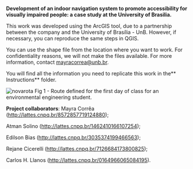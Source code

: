 **Development of an indoor navigation system to promote accessibility for visually impaired people: a case study at the University of Brasilia.**


This work was developed using the ArcGIS tool, due to a partnership between the company and the University of Brasília - UnB. However, if necessary, you can reproduce the same steps in QGIS.

You can use the shape file from the location where you want to work. For confidentiality reasons, we will not make the files available. For more information, contact mayracorrea@unb.br.


You will find all the information you need to replicate this work in the** Instructions** folder.

![novarota](https://github.com/mayracorrea/Indoor-navigation-system-visually-impaired-people/assets/62765672/7e58072d-1123-4b19-8e98-ca08b54afd38)
Fig 1 -  Route defined for the first day of class for an environmental engineering student. 

**Project collaborators**: 
Mayra Corrêa (http://lattes.cnpq.br/8572857719124880);

Atman Solino (http://lattes.cnpq.br/1462410166107254);

Edilson Bias (http://lattes.cnpq.br/3035374199466563);

Rejane Cicerelli (http://lattes.cnpq.br/7126684173800825);

Carlos H. Llanos (http://lattes.cnpq.br/0164966065084195).
